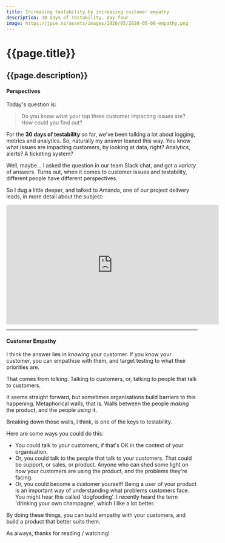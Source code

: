 ```yaml
---
title: Increasing testability by increasing customer empathy
description: 30 days of Testability, day four
image: https://jpie.nz/assets/images/2020/05/2020-05-08-empathy.png
---
```

# {{page.title}}
## {{page.description}}

#### Perspectives

Today's question is:
> Do you know what your top three customer impacting issues are? How could you find out?

For the **30 days of testability** so far, we've been talking a lot about logging, metrics and analytics.
So, naturally my answer leaned this way.
You know what issues are impacting customers, by looking at data, right? Analytics, alerts? A ticketing system?

Well, maybe... I asked the question in our team Slack chat, and got a *variety* of answers. Turns out, when it comes to customer issues and testability, different people have different perspectives.

So I dug a little deeper, and talked to Amanda, one of our project delivery leads, in more detail about the subject:
<iframe width="560" height="315" src="https://www.youtube.com/embed/9D-U3gS_aVY" frameborder="0" allow="accelerometer; autoplay; encrypted-media; gyroscope; picture-in-picture" alt="customer issues and testability" allowfullscreen></iframe>

<hr/>

#### Customer Empathy

I think the answer lies in _knowing_ your customer. If you know your customer, you can empathise with them, and target testing to what their priorities are.

That comes from *talking*. Talking to customers, or, talking to people that talk to customers.

It seems straight forward, but sometimes organisations build barriers to this happening. Metaphorical walls, that is. Walls between the people _making_ the product, and the people _using_ it.

Breaking down those walls, I think, is one of the keys to testability.

Here are some ways you could do this:
* You could talk to your customers, if that's OK in the context of your organisation.
* Or, you could talk to the people that talk to your customers. That could be support, or sales, or product. Anyone who can shed some light on how your customers are using the product, and the problems they're facing.
* Or, you could become a customer yourself! Being a user of your product is an important way of understanding what problems customers face. You might hear this called 'dogfooding'. I recently heard the term 'drinking your own champagne', which I like a lot better.

By doing these things, you can build empathy with your customers, and build a product that better suits them.

As always, thanks for reading / watching!
